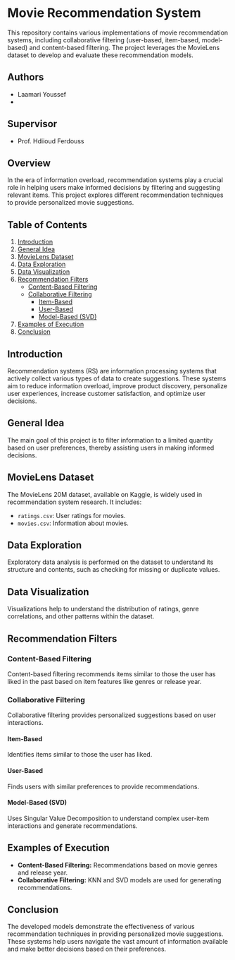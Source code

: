 # Movie Recommendation System

This repository contains various implementations of movie recommendation systems, including collaborative filtering (user-based, item-based, model-based) and content-based filtering. The project leverages the MovieLens dataset to develop and evaluate these recommendation models.

## Authors

- Laamari Youssef
- 
## Supervisor

- Prof. Hdiioud Ferdouss

## Overview

In the era of information overload, recommendation systems play a crucial role in helping users make informed decisions by filtering and suggesting relevant items. This project explores different recommendation techniques to provide personalized movie suggestions.

## Table of Contents

1. [Introduction](#introduction)
2. [General Idea](#general-idea)
3. [MovieLens Dataset](#movielens-dataset)
4. [Data Exploration](#data-exploration)
5. [Data Visualization](#data-visualization)
6. [Recommendation Filters](#recommendation-filters)
    - [Content-Based Filtering](#content-based-filtering)
    - [Collaborative Filtering](#collaborative-filtering)
        - [Item-Based](#item-based)
        - [User-Based](#user-based)
        - [Model-Based (SVD)](#model-based-svd)
7. [Examples of Execution](#examples-of-execution)
8. [Conclusion](#conclusion)

## Introduction

Recommendation systems (RS) are information processing systems that actively collect various types of data to create suggestions. These systems aim to reduce information overload, improve product discovery, personalize user experiences, increase customer satisfaction, and optimize user decisions.

## General Idea

The main goal of this project is to filter information to a limited quantity based on user preferences, thereby assisting users in making informed decisions.

## MovieLens Dataset

The MovieLens 20M dataset, available on Kaggle, is widely used in recommendation system research. It includes:

- `ratings.csv`: User ratings for movies.
- `movies.csv`: Information about movies.

## Data Exploration

Exploratory data analysis is performed on the dataset to understand its structure and contents, such as checking for missing or duplicate values.

## Data Visualization

Visualizations help to understand the distribution of ratings, genre correlations, and other patterns within the dataset.

## Recommendation Filters

### Content-Based Filtering

Content-based filtering recommends items similar to those the user has liked in the past based on item features like genres or release year.

### Collaborative Filtering

Collaborative filtering provides personalized suggestions based on user interactions.

#### Item-Based

Identifies items similar to those the user has liked.

#### User-Based

Finds users with similar preferences to provide recommendations.

#### Model-Based (SVD)

Uses Singular Value Decomposition to understand complex user-item interactions and generate recommendations.

## Examples of Execution

- **Content-Based Filtering:** Recommendations based on movie genres and release year.
- **Collaborative Filtering:** KNN and SVD models are used for generating recommendations.

## Conclusion

The developed models demonstrate the effectiveness of various recommendation techniques in providing personalized movie suggestions. These systems help users navigate the vast amount of information available and make better decisions based on their preferences.
